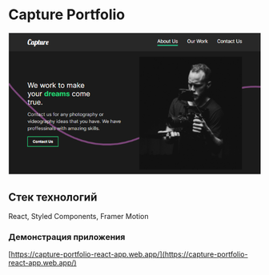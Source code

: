 # Capture Portfolio

![Capture Portfolio](capture.png)

## Cтек технологий

React, Styled Components, Framer Motion

### Демонстрация приложения

[https://capture-portfolio-react-app.web.app/](https://capture-portfolio-react-app.web.app/)